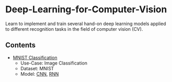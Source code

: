 # Deep-Learning-for-Computer-Vision
Learn to implement and train several hand-on deep learning models applied to different recognition tasks in the field of computer vision (CV).

## Contents
* [MNIST Classification](https://github.com/JJerry12/Deep-Learning-for-Computer-Vision/blob/main/MNIST_classification/MNIST_pytorch.ipynb)
  * Use-Case: Image Classification
  * Dataset: MNIST
  * Model: [CNN](https://github.com/JJerry12/Deep-Learning-for-Computer-Vision/blob/main/MNIST_classification/model_CNN.py), [RNN](https://github.com/JJerry12/Deep-Learning-for-Computer-Vision/blob/main/MNIST_classification/model_RNN.py)
